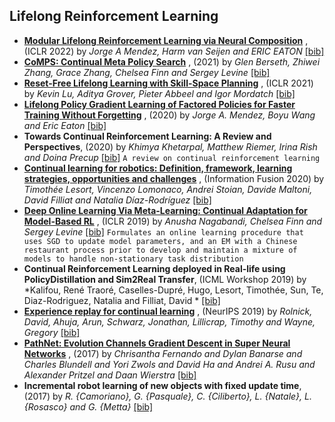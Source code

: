 
## Lifelong Reinforcement Learning
- [**Modular Lifelong Reinforcement Learning via Neural Composition**](https://openreview.net/forum?id=5XmLzdslFNN) , (ICLR 2022) by *Jorge A Mendez, Harm van Seijen and ERIC EATON* [[bib]](https://github.com/optimass/continual_learning_papers/blob/master/bibtex.bib#L14-L21) 
- [**CoMPS: Continual Meta Policy Search**](https://arxiv.org/abs/2112.04467) , (2021) by *Glen Berseth, Zhiwei Zhang, Grace Zhang, Chelsea Finn and Sergey Levine* [[bib]](https://github.com/optimass/continual_learning_papers/blob/master/bibtex.bib#L23-L32) 
- [**Reset-Free Lifelong Learning with Skill-Space Planning**](https://openreview.net/forum?id=HIGSa_3kOx3) , (ICLR 2021) by *Kevin Lu, Aditya Grover, Pieter Abbeel and Igor Mordatch* [[bib]](https://github.com/optimass/continual_learning_papers/blob/master/bibtex.bib#L2553-L2560) 
- [**Lifelong Policy Gradient Learning of Factored Policies for Faster Training Without Forgetting**](https://arxiv.org/abs/2007.07011) , (2020) by *Jorge A. Mendez, Boyu Wang and Eric Eaton* [[bib]](https://github.com/optimass/continual_learning_papers/blob/master/bibtex.bib#L34-L44) 
- **Towards Continual Reinforcement Learning: A Review and Perspectives**, (2020) by *Khimya Khetarpal, Matthew Riemer, Irina Rish and Doina Precup* [[bib]](https://github.com/optimass/continual_learning_papers/blob/master/bibtex.bib#L127-L135) 
``` A review on continual reinforcement learning ``` 
- [**Continual learning for robotics: Definition, framework, learning strategies, opportunities and challenges**](http://www.sciencedirect.com/science/article/pii/S1566253519307377) , (Information Fusion 2020) by *Timothée Lesort, Vincenzo Lomonaco, Andrei Stoian, Davide Maltoni, David Filliat and Natalia Díaz-Rodríguez* [[bib]](https://github.com/optimass/continual_learning_papers/blob/master/bibtex.bib#L1155-L1166) 
- [**Deep Online Learning Via Meta-Learning: Continual Adaptation for Model-Based RL**](https://openreview.net/forum?id=HyxAfnA5tm) , (ICLR 2019) by *Anusha Nagabandi, Chelsea Finn and Sergey Levine* [[bib]](https://github.com/optimass/continual_learning_papers/blob/master/bibtex.bib#L766-L773) 
``` Formulates an online learning procedure that uses SGD to update model parameters, and an EM with a Chinese restaurant process prior to develop and maintain a mixture of models to handle non-stationary task distribution ``` 
- **Continual Reinforcement Learning deployed in Real-life using PolicyDistillation and Sim2Real Transfer**, (ICML Workshop 2019) by *Kalifou, René Traoré, Caselles-Dupré, Hugo, Lesort, Timothée, Sun, Te, Diaz-Rodriguez, Natalia and Filliat, David * [[bib]](https://github.com/optimass/continual_learning_papers/blob/master/bibtex.bib#L1087-L1093) 
- [**Experience replay for continual learning**](https://arxiv.org/abs/1811.11682) , (NeurIPS 2019) by *Rolnick, David, Ahuja, Arun, Schwarz, Jonathan, Lillicrap, Timothy and Wayne, Gregory* [[bib]](https://github.com/optimass/continual_learning_papers/blob/master/bibtex.bib#L1295-L1303) 
- [**PathNet: Evolution Channels Gradient Descent in Super Neural Networks**](http://arxiv.org/abs/1701.08734) , (2017) by *Chrisantha Fernando and
Dylan Banarse and
Charles Blundell and
Yori Zwols and
David Ha and
Andrei A. Rusu and
Alexander Pritzel and
Daan Wierstra* [[bib]](https://github.com/optimass/continual_learning_papers/blob/master/bibtex.bib#L1624-L1644) 
- **Incremental robot learning of new objects with fixed update time**, (2017) by *R. {Camoriano}, G. {Pasquale}, C. {Ciliberto}, L. {Natale}, L. {Rosasco} and G. {Metta}* [[bib]](https://github.com/optimass/continual_learning_papers/blob/master/bibtex.bib#L1762-L1774) 
